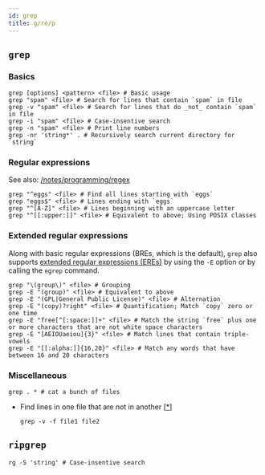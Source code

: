 ```yaml
---
id: grep
title: g/re/p
---
```


## `grep`

### Basics

```shell
grep [options] <pattern> <file> # Basic usage
grep "spam" <file> # Search for lines that contain `spam` in file
grep -v "spam" <file> # Search for lines that do _not_ contain `spam` in file
grep -i "spam" <file> # Case-insentive search
grep -n "spam" <file> # Print line numbers
grep -nr 'string*' . # Recursively search current directory for `string`
```

### Regular expressions

See also: [/notes/programming/regex](/notes/programming/regex)

```shell
grep "^eggs" <file> # Find all lines starting with `eggs`
grep "eggs$" <file> # Lines ending with `eggs`
grep "^[A-Z]" <file> # Lines beginning with an uppercase letter
grep "^[[:upper:]]" <file> # Equivalent to above; Using POSIX classes
```

### Extended regular expressions

Along with basic regular expressions (BREs, which is the default), `grep` also supports [extended regular expressions (EREs)](https://en.wikipedia.org/wiki/Regular_expression#Standards) by using the `-E` option or by calling the `egrep` command.

```shell
grep "\(group\)" <file> # Grouping
grep -E "(group)" <file> # Equivalent to above
grep -E "(GPL|General Public License)" <file> # Alternation
grep -E "(copy)?right" <file> # Quantification; Match `copy` zero or one time
grep -E "free[^[:space:]]+" <file> # Match the string `free` plus one or more characters that are not white space characters
grep -E "[AEIOUaeiou]{3}" <file> # Match lines that contain triple-vowels
grep -E "[[:alpha:]]{16,20}" <file> # Match any words that have between 16 and 20 characters
```

### Miscellaneous

```shell
grep . * # cat a bunch of files
```

- Find lines in one file that are not in another [[\*](https://stackoverflow.com/questions/18204904/fast-way-of-finding-lines-in-one-file-that-are-not-in-another)]

  ```shell
  grep -v -f file1 file2
  ```

## `ripgrep`

```shell
rg -S 'string' # Case-insentive search
```

